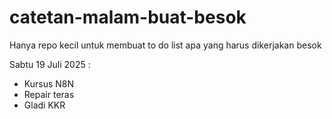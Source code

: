 # catetan-malam-buat-besok
Hanya repo kecil untuk membuat to do list apa yang harus dikerjakan besok

Sabtu 19 Juli 2025 :
- Kursus N8N
- Repair teras
- Gladi KKR
